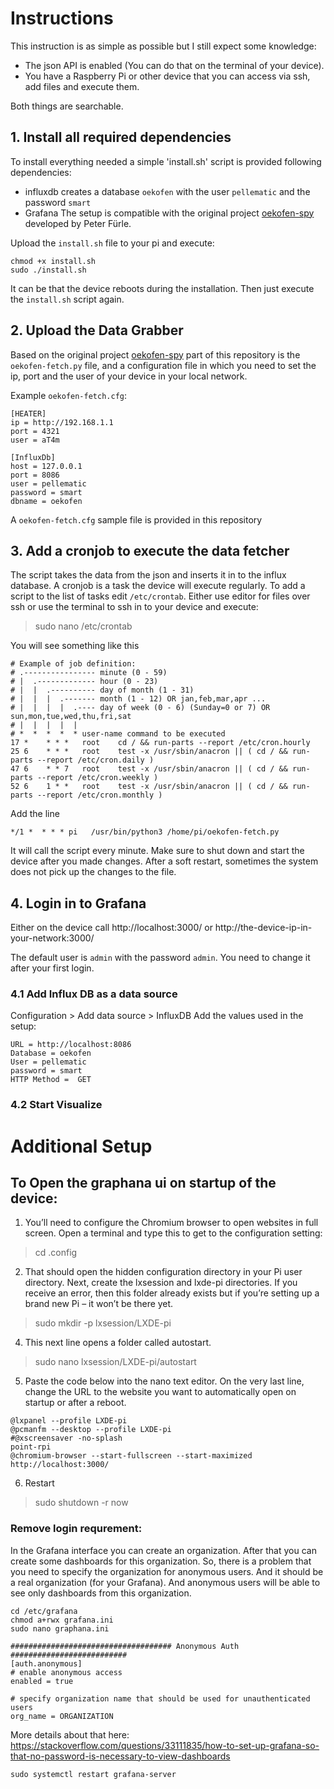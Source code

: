 # Instructions

This instruction is as simple as possible but I still expect some knowledge:

* The json API is enabled (You can do that on the terminal of your device).
* You have a Raspberry Pi or other device that you can access via ssh, add files and execute them.

Both things are searchable.

## 1. Install all required dependencies

To install everything needed a simple 'install.sh' script is provided following dependencies:

* influxdb
  creates a database `oekofen` with the user `pellematic` and the password `smart`
* Grafana
  The setup is compatible with the original project [oekofen-spy](https://gitlab.com/p3605/oekofen-spy) developed by
  Peter Fürle.

Upload the `install.sh` file to your pi and execute:

```
chmod +x install.sh
sudo ./install.sh
``` 
It can be that the device reboots during the installation. 
Then just execute the `install.sh` script again. 

## 2. Upload the Data Grabber

Based on the original project [oekofen-spy](https://gitlab.com/p3605/oekofen-spy) part of this repository is
the `oekofen-fetch.py` file, and a configuration file in which you need to set the ip, port and the user of your device
in your local network.

Example `oekofen-fetch.cfg`:

```
[HEATER]
ip = http://192.168.1.1
port = 4321
user = aT4m

[InfluxDb]
host = 127.0.0.1
port = 8086
user = pellematic
password = smart
dbname = oekofen
```

A `oekofen-fetch.cfg` sample file is provided in this repository

## 3. Add a cronjob to execute the data fetcher

The script takes the data from the json and inserts it in to the influx database. A cronjob is a task the device will
execute regularly. To add a script to the list of tasks edit `/etc/crontab`. Either use editor for files over ssh or use
the terminal to ssh in to your device and execute:
> sudo nano /etc/crontab

You will see something like this

```
# Example of job definition:
# .---------------- minute (0 - 59)
# |  .------------- hour (0 - 23)
# |  |  .---------- day of month (1 - 31)
# |  |  |  .------- month (1 - 12) OR jan,feb,mar,apr ...
# |  |  |  |  .---- day of week (0 - 6) (Sunday=0 or 7) OR sun,mon,tue,wed,thu,fri,sat
# |  |  |  |  |
# *  *  *  *  * user-name command to be executed
17 *	* * *	root    cd / && run-parts --report /etc/cron.hourly
25 6	* * *	root	test -x /usr/sbin/anacron || ( cd / && run-parts --report /etc/cron.daily )
47 6	* * 7	root	test -x /usr/sbin/anacron || ( cd / && run-parts --report /etc/cron.weekly )
52 6	1 * *	root	test -x /usr/sbin/anacron || ( cd / && run-parts --report /etc/cron.monthly )
```

Add the line

```
*/1 *  * * * pi   /usr/bin/python3 /home/pi/oekofen-fetch.py
```

It will call the script every minute. Make sure to shut down and start the device after you made changes. 
After a soft restart, sometimes the system does not pick up the changes to the file. 

## 4. Login in to Grafana
Either on the device call http://localhost:3000/ or http://the-device-ip-in-your-network:3000/

The default user is `admin` with the password `admin`. You need to change it after your first login.

### 4.1 Add Influx DB as a data source

Configuration > Add data source > InfluxDB
Add the values used in the setup:

```
URL = http://localhost:8086
Database = oekofen
User = pellematic
password = smart
HTTP Method =  GET
```

### 4.2 Start Visualize




# Additional Setup

## To Open the graphana ui on startup of the device:

1. You’ll need to configure the Chromium browser to open websites in full screen. Open a terminal and type this to get
   to the configuration setting:

> cd .config

2. That should open the hidden configuration directory in your Pi user directory. Next, create the lxsession and lxde-pi
   directories. If you receive an error, then this folder already exists but if you’re setting up a brand new Pi – it
   won’t be there yet.

> sudo mkdir -p lxsession/LXDE-pi

4. This next line opens a folder called autostart.

> sudo nano lxsession/LXDE-pi/autostart

5. Paste the code below into the nano text editor. On the very last line, change the URL to the website you want to
   automatically open on startup or after a reboot.

```
@lxpanel --profile LXDE-pi
@pcmanfm --desktop --profile LXDE-pi
#@xscreensaver -no-splash
point-rpi
@chromium-browser --start-fullscreen --start-maximized http://localhost:3000/
```

6. Restart

> sudo shutdown -r now


### Remove login requrement:
In the Grafana interface you can create an organization. 
After that you can create some dashboards for this organization. 
So, there is a problem that you need to specify the organization for anonymous users. 
And it should be a real organization (for your Grafana). 
And anonymous users will be able to see only dashboards from this organization.
```
cd /etc/grafana
chmod a+rwx grafana.ini
sudo nano graphana.ini
```

```
#################################### Anonymous Auth ##########################
[auth.anonymous]
# enable anonymous access
enabled = true

# specify organization name that should be used for unauthenticated users
org_name = ORGANIZATION
```

More details about that here: https://stackoverflow.com/questions/33111835/how-to-set-up-grafana-so-that-no-password-is-necessary-to-view-dashboards


`sudo systemctl restart grafana-server`